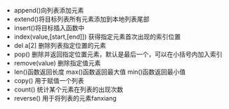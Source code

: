- append()向列表添加元素
- extend()将目标列表所有元素添加到本地列表尾部
- insert()将目标插入函数中
- index(value,[start,[end]]) 获得指定元素首次出现的索引位置
- del a[2] 删除列表指定位置的元素
- pop() 删除并返回指定位置元素，默认是最后一个，可以在小括号内加入索引
- remove(value) 删除指定值元素
- len()函数返回长度  max()函数返回最大值    min()函数返回最小值
- copy() 用于赋值一个列表
- count()  统计某个元素在列表的出现次数
- reverse() 用于将列表的元素fanxiang
<!--stackedit_data:
eyJoaXN0b3J5IjpbLTIwOTkwMTYzOTgsLTE5MTU5NTE0MzksMT
U0MzI0MzAyNl19
-->